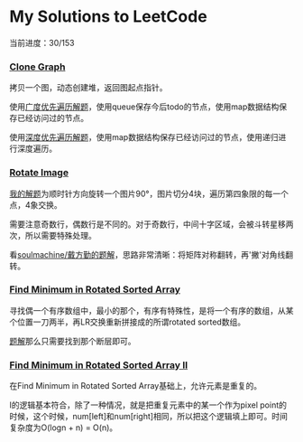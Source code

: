 # My Solutions to LeetCode

当前进度：30/153

### [Clone Graph][1]

拷贝一个图，动态创建堆，返回图起点指针。

使用[广度优先遍历解题][1_0]，使用queue保存今后todo的节点，使用map数据结构保存已经访问过的节点。

使用[深度优先遍历解题][1_1]，使用map数据结构保存已经访问过的节点，使用递归进行深度遍历。

### [Rotate Image][2]

[我的解题][2_0]为顺时针方向旋转一个图片90°，图片切分4块，遍历第四象限的每一个点，4象交换。

需要注意奇数行，偶数行是不同的。对于奇数行，中间十字区域，会被斗转星移两次，所以需要特殊处理。

看[soulmachine/戴方勤的题解][soulmachine1]，思路非常清晰：将矩阵对称翻转，再'撇'对角线翻转。

### [Find Minimum in Rotated Sorted Array][3]

寻找偶一个有序数组中，最小的那个，有序有特殊性，是将一个有序的数组，从某个位置一刀两半，再LR交换重新拼接成的所谓rotated sorted数组。

[题解][3_0]那么只需要找到那个断层即可。

### [Find Minimum in Rotated Sorted Array II][4]

在Find Minimum in Rotated Sorted Array基础上，允许元素是重复的。

I的逻辑基本符合，除了一种情况，就是把重复元素中的某一个作为pixel point的时候，这个时候，num[left]和num[right]相同，所以把这个逻辑填上即可。时间复杂度为O(logn + n) = O(n)。



[1]: https://oj.leetcode.com/problems/clone-graph/
[1_0]: https://github.com/rogerAce/LeetCodeSolution/blob/master/src/CloneGraph_bf.cpp
[1_1]: https://github.com/rogerAce/LeetCodeSolution/blob/master/src/CloneGraph_df.cpp
[2]: https://oj.leetcode.com/problems/rotate-image/
[2_0]: https://github.com/rogerAce/LeetCodeSolution/blob/master/src/RotateImage.cpp
[soulmachine1]: https://github.com/soulmachine/leetcode
[3]: https://oj.leetcode.com/problems/find-minimum-in-rotated-sorted-array/
[3_0]: https://github.com/rogerAce/LeetCodeSolution/blob/master/src/FindMinimuminRotatedSortedArray.cpp
[4]: https://oj.leetcode.com/problems/find-minimum-in-rotated-sorted-array-ii/
